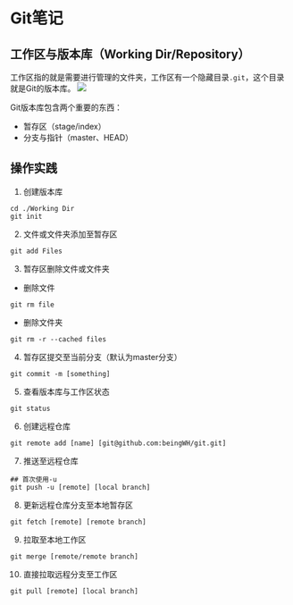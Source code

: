 # Git笔记

## 工作区与版本库（Working Dir/Repository）

工作区指的就是需要进行管理的文件夹，工作区有一个隐藏目录```.git```，这个目录就是Git的版本库。
![](https://cdn.webxueyuan.com/cdn/files/attachments/001384907702917346729e9afbf4127b6dfbae9207af016000/0)

Git版本库包含两个重要的东西：
- 暂存区（stage/index）
- 分支与指针（master、HEAD）

## 操作实践

1. 创建版本库

```
cd ./Working Dir
git init
```

2. 文件或文件夹添加至暂存区

```
git add Files
```

3. 暂存区删除文件或文件夹

- 删除文件
```
git rm file
```
- 删除文件夹
```
git rm -r --cached files
```

4. 暂存区提交至当前分支（默认为master分支）

```
git commit -m [something]
```

5. 查看版本库与工作区状态

```
git status
```

6. 创建远程仓库

```
git remote add [name] [git@github.com:beingWH/git.git]
```

7. 推送至远程仓库

```
## 首次使用-u
git push -u [remote] [local branch]
```
8. 更新远程仓库分支至本地暂存区

```
git fetch [remote] [remote branch]
```
9. 拉取至本地工作区

```
git merge [remote/remote branch]
```
10. 直接拉取远程分支至工作区

```
git pull [remote] [local branch]
```
